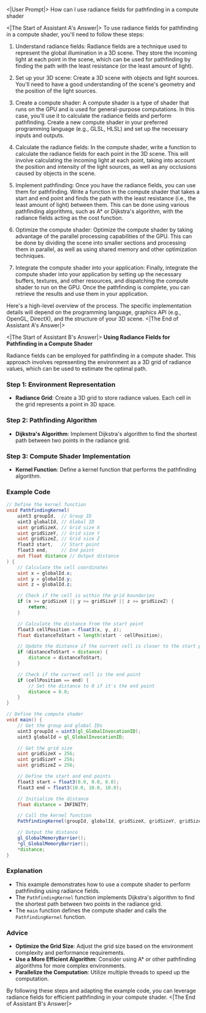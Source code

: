 <|User Prompt|>
How can I use radiance fields for pathfinding in a compute shader

<|The Start of Assistant A's Answer|>
To use radiance fields for pathfinding in a compute shader, you'll need to follow these steps:

1. Understand radiance fields:
Radiance fields are a technique used to represent the global illumination in a 3D scene. They store the incoming light at each point in the scene, which can be used for pathfinding by finding the path with the least resistance (or the least amount of light).

2. Set up your 3D scene:
Create a 3D scene with objects and light sources. You'll need to have a good understanding of the scene's geometry and the position of the light sources.

3. Create a compute shader:
A compute shader is a type of shader that runs on the GPU and is used for general-purpose computations. In this case, you'll use it to calculate the radiance fields and perform pathfinding. Create a new compute shader in your preferred programming language (e.g., GLSL, HLSL) and set up the necessary inputs and outputs.

4. Calculate the radiance fields:
In the compute shader, write a function to calculate the radiance fields for each point in the 3D scene. This will involve calculating the incoming light at each point, taking into account the position and intensity of the light sources, as well as any occlusions caused by objects in the scene.

5. Implement pathfinding:
Once you have the radiance fields, you can use them for pathfinding. Write a function in the compute shader that takes a start and end point and finds the path with the least resistance (i.e., the least amount of light) between them. This can be done using various pathfinding algorithms, such as A* or Dijkstra's algorithm, with the radiance fields acting as the cost function.

6. Optimize the compute shader:
Optimize the compute shader by taking advantage of the parallel processing capabilities of the GPU. This can be done by dividing the scene into smaller sections and processing them in parallel, as well as using shared memory and other optimization techniques.

7. Integrate the compute shader into your application:
Finally, integrate the compute shader into your application by setting up the necessary buffers, textures, and other resources, and dispatching the compute shader to run on the GPU. Once the pathfinding is complete, you can retrieve the results and use them in your application.

Here's a high-level overview of the process. The specific implementation details will depend on the programming language, graphics API (e.g., OpenGL, DirectX), and the structure of your 3D scene.
<|The End of Assistant A's Answer|>

<|The Start of Assistant B's Answer|>
**Using Radiance Fields for Pathfinding in a Compute Shader**

Radiance fields can be employed for pathfinding in a compute shader. This approach involves representing the environment as a 3D grid of radiance values, which can be used to estimate the optimal path.

### Step 1: **Environment Representation**

- **Radiance Grid**: Create a 3D grid to store radiance values. Each cell in the grid represents a point in 3D space.

### Step 2: **Pathfinding Algorithm**

- **Dijkstra's Algorithm**: Implement Dijkstra's algorithm to find the shortest path between two points in the radiance grid.

### Step 3: **Compute Shader Implementation**

- **Kernel Function**: Define a kernel function that performs the pathfinding algorithm.

### **Example Code**

```glsl
// Define the kernel function
void PathfindingKernel(
    uint3 groupId,  // Group ID
    uint3 globalId, // Global ID
    uint gridSizeX, // Grid size X
    uint gridSizeY, // Grid size Y
    uint gridSizeZ, // Grid size Z
    float3 start,   // Start point
    float3 end,     // End point
    out float distance // Output distance
) {
    // Calculate the cell coordinates
    uint x = globalId.x;
    uint y = globalId.y;
    uint z = globalId.z;

    // Check if the cell is within the grid boundaries
    if (x >= gridSizeX || y >= gridSizeY || z >= gridSizeZ) {
        return;
    }

    // Calculate the distance from the start point
    float3 cellPosition = float3(x, y, z);
    float distanceToStart = length(start - cellPosition);

    // Update the distance if the current cell is closer to the start point
    if (distanceToStart < distance) {
        distance = distanceToStart;
    }

    // Check if the current cell is the end point
    if (cellPosition == end) {
        // Set the distance to 0 if it's the end point
        distance = 0.0;
    }
}

// Define the compute shader
void main() {
    // Get the group and global IDs
    uint3 groupId = uint3(gl_GlobalInvocationID);
    uint3 globalId = gl_GlobalInvocationID;

    // Get the grid size
    uint gridSizeX = 256;
    uint gridSizeY = 256;
    uint gridSizeZ = 256;

    // Define the start and end points
    float3 start = float3(0.0, 0.0, 0.0);
    float3 end = float3(10.0, 10.0, 10.0);

    // Initialize the distance
    float distance = INFINITY;

    // Call the kernel function
    PathfindingKernel(groupId, globalId, gridSizeX, gridSizeY, gridSizeZ, start, end, distance);

    // Output the distance
    gl_GlobalMemoryBarrier();
    *gl_GlobalMemoryBarrier();
    *distance;
}
```

### **Explanation**

- This example demonstrates how to use a compute shader to perform pathfinding using radiance fields.
- The `PathfindingKernel` function implements Dijkstra's algorithm to find the shortest path between two points in the radiance grid.
- The `main` function defines the compute shader and calls the `PathfindingKernel` function.

### **Advice**

- **Optimize the Grid Size**: Adjust the grid size based on the environment complexity and performance requirements.
- **Use a More Efficient Algorithm**: Consider using A\* or other pathfinding algorithms for more complex environments.
- **Parallelize the Computation**: Utilize multiple threads to speed up the computation.

By following these steps and adapting the example code, you can leverage radiance fields for efficient pathfinding in your compute shader.
<|The End of Assistant B's Answer|>
